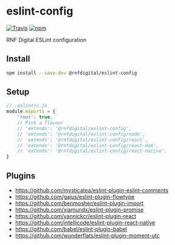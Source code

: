 # eslint-config
[![Travis](https://img.shields.io/travis/RNFDigital/eslint-config.svg?maxAge=3600)](https://travis-ci.org/RNFDigital/eslint-config)
[![npm](https://img.shields.io/npm/v/@rnfdigital/eslint-config.svg?maxAge=3600)](https://www.npmjs.com/package/@rnfdigital/eslint-config)

RNF Digital ESLint configuration

## Install
```sh
npm install --save-dev @rnfdigital/eslint-config
```

## Setup
```js
// .eslintrc.js
module.exports = {
    'root': true,
    // Pick a flavour
    // 'extends': '@rnfdigital/eslint-config',
    // 'extends': '@rnfdigital/eslint-config/node',
    // 'extends': '@rnfdigital/eslint-config/react',
    // 'extends': '@rnfdigital/eslint-config/react-dom',
    // 'extends': '@rnfdigital/eslint-config/react-native',
}
```

## Plugins

- https://github.com/mysticatea/eslint-plugin-eslint-comments
- https://github.com/gajus/eslint-plugin-flowtype
- https://github.com/benmosher/eslint-plugin-import
- https://github.com/xjamundx/eslint-plugin-promise
- https://github.com/yannickcr/eslint-plugin-react
- https://github.com/intellicode/eslint-plugin-react-native
- https://github.com/babel/eslint-plugin-babel
- https://github.com/wunderflats/eslint-plugin-moment-utc
